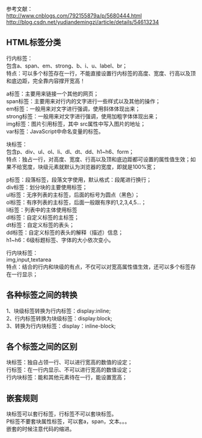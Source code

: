 参考文献：      
http://www.cnblogs.com/792155879a/p/5680444.html
http://blog.csdn.net/yudiandemingzi/article/details/54613234

## HTML标签分类
行内标签：      
包含a、span、em、strong、b、i、u、label、br；     
特点：可以多个标签存在一行，不能直接设置行内标签的高度、宽度、行高以及顶和底边距，完全靠内容撑开宽高！    

a标签：主要用来链接一个其他的网页；     
span标签：主要用来对行内的文字进行一些样式以及其他的操作；      
em标签：一般用来对文字进行强调，使用斜体体现出来；      
strong标签：一般用来对文字进行强调，使用加粗字体体现出来；      
img标签：图片引用标签，其中 src属性中写入图片的地址；       
var标签：JavaScript中命名变量的标签。       

块标签：        
包含p、div、ul、ol、li、dl、dt、dd、h1~h6、form；              
特点：独占一行，对高度、宽度、行高以及顶和底边距都可设置的属性值生效；如果不给宽度，块级元素就默认为浏览器的宽度，即就是100%宽；        

p标签：段落标签，段落文字使用，默认格式：段尾进行换行；     
div标签：划分块的主要使用标签；     
ul标签：无序列表的主标签，后面的标号为圆点（黑色）；        
ol标签：有序列表的主标签，后面一般跟有序的1,2,3,4,5...；        
li标签：列表中的主体使用标签        
dl标签：自定义标签的主标签；        
dt标签：自定义标签的表头；      
dd标签：自定义标签的表头的解释（描述）信息；        
h1~h6：6级标题标签、字体的大小依次变小。        

行内块标签：        
img,input,textarea      
特点：结合的行内和块级的有点，不仅可以对宽高属性值生效，还可以多个标签存在一行显示；

## 各种标签之间的转换
1、块级标签转换为行内标签：display:inline;      
2、行内标签转换为块级标签：display:block;   
3、转换为行内块标签：display：inline-block;     

## 各个标签之间的区别
块标签：独自占领一行、可以进行宽高的数值的设定；        
行标签：在一行内显示、不可以进行宽高的数值设定；        
行内块标签：能和其他元素待在一行，能设置宽高；      

## 嵌套规则
块标签可以套行标签，行标签不可以套块标签。      
P标签不要套块属性标签，可以套a，span，文本。。。        
嵌套的时候注意代码的缩进。